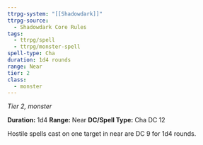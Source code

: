 ```yaml
---
ttrpg-system: "[[Shadowdark]]"
ttrpg-source:
  - Shadowdark Core Rules
tags:
  - ttrpg/spell
  - ttrpg/monster-spell
spell-type: Cha
duration: 1d4 rounds
range: Near
tier: 2
class:
  - monster
---
```

*Tier 2, monster*

**Duration:** 1d4
**Range:** Near
**DC/Spell Type:** Cha DC 12

Hostile spells cast on one target in near are DC 9 for 1d4 rounds.
